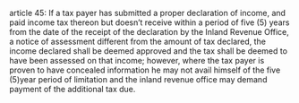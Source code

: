 article 45: 
If a tax payer has submitted a proper declaration of income, and paid income tax thereon but doesn’t receive within a period of five (5) years from the date of the receipt of the declaration by the Inland Revenue Office, a notice of assessment different from the amount of tax declared, the income declared shall be deemed approved and the tax shall be deemed to have been assessed on that income; however, where the tax payer is proven to have concealed information he may not avail himself of the five (5)year period of limitation and the inland revenue office may demand payment of the additional tax due. 
<ul>
</ul>